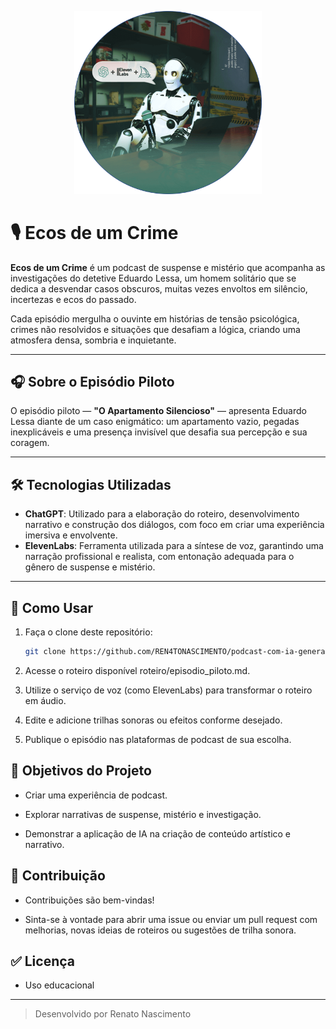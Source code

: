 <p align ="center"> 
   <img src="assets/images/cover.png" alt="Logo do Podcast" width="300"/>
</p>

# 🎙️ Ecos de um Crime

**Ecos de um Crime** é um podcast de suspense e mistério que acompanha as investigações do detetive Eduardo Lessa, um homem solitário que se dedica a desvendar casos obscuros, muitas vezes envoltos em silêncio, incertezas e ecos do passado.

Cada episódio mergulha o ouvinte em histórias de tensão psicológica, crimes não resolvidos e situações que desafiam a lógica, criando uma atmosfera densa, sombria e inquietante.

---

## 🎧 Sobre o Episódio Piloto

O episódio piloto — **"O Apartamento Silencioso"** — apresenta Eduardo Lessa diante de um caso enigmático: um apartamento vazio, pegadas inexplicáveis e uma presença invisível que desafia sua percepção e sua coragem.

---

## 🛠️ Tecnologias Utilizadas

- **ChatGPT**: Utilizado para a elaboração do roteiro, desenvolvimento narrativo e construção dos diálogos, com foco em criar uma experiência imersiva e envolvente.
- **ElevenLabs**: Ferramenta utilizada para a síntese de voz, garantindo uma narração profissional e realista, com entonação adequada para o gênero de suspense e mistério.

---

## 🚀 Como Usar

1. Faça o clone deste repositório:
   ```bash
   git clone https://github.com/REN4TONASCIMENTO/podcast-com-ia-generativa.git


2. Acesse o roteiro disponível roteiro/episodio_piloto.md.

3. Utilize o serviço de voz (como ElevenLabs) para transformar o roteiro em áudio.

4. Edite e adicione trilhas sonoras ou efeitos conforme desejado.

5. Publique o episódio nas plataformas de podcast de sua escolha.

## 🎯 Objetivos do Projeto

- Criar uma experiência de podcast.

- Explorar narrativas de suspense, mistério e investigação.

- Demonstrar a aplicação de IA na criação de conteúdo artístico e narrativo.

## 🤝 Contribuição

- Contribuições são bem-vindas!

- Sinta-se à vontade para abrir uma issue ou enviar um pull request com melhorias, novas ideias de roteiros ou sugestões de trilha sonora.

## ✅ Licença

- Uso educacional

---
> Desenvolvido por Renato Nascimento
